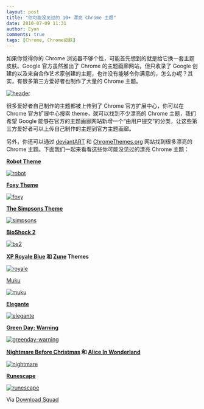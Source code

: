 ```yaml
---
layout: post
title: "你可能没见过的 10+ 漂亮 Chrome 主题"
date: 2010-07-09 11:31
author: Eyon
comments: true
tags: [Chrome, Chrome皮肤]
---
```

如果你觉得你的 Chrome 浏览器不够个性，可能首先想到的就是给它换一套主题皮肤。Google 官方虽然推出了 Chrome 的主题画廊网站，但只收录了 Google 创建的以及来自合作艺术家创建的主题，也许没有能够令你满意的，怎么办呢？其实，有很多第三方爱好者也制作了大量的 Chrome 主题。

<a href="http://img.chromi.org/2010/07/header.jpg">![](http://img.chromi.org/2010/07/header.jpg "header")</a>

很多爱好者自己制作的主题都被上传到了  Chrome 官方扩展中心，你可以在 Chrome 官方扩展中心搜索 theme，就可以找到不少漂亮的 Chrome 主题，我们希望 Google 能够在官方的主题画廊网站新增一个“由用户提交”的分类，让这些第三方爱好者可以上传自己制作的主题到官方主题画廊。

另外，你还可以通过 [deviantART](http://browse.deviantart.com/customization/skins/web/googlechrome/) 和 [ChromeThemes.org](http://www.chromethemes.org/) 网站找到很多漂亮的 Chrome 主题。下面我们一起来看看这些你可能没见过的漂亮 Chrome 主题：<!--more-->

**[Robot Theme](https://chrome.google.com/extensions/detail/oeljdmeofcikjblcoehpmdnooimalbmj?hl=en#)**

<a href="http://img.chromi.org/2010/07/robot.jpg">![](http://img.chromi.org/2010/07/robot-550x215.jpg "robot")</a>

**[Foxy Theme](https://chrome.google.com/extensions/detail/gogoepoikfbkigcflciohlpmhjkdngjf?hl=en#)**

<a href="http://img.chromi.org/2010/07/foxy.jpg">![](http://img.chromi.org/2010/07/foxy-550x277.jpg "foxy")</a>

**[The Simpsons Theme](https://chrome.google.com/extensions/detail/dgfomodhhgcopjddnlbbjiahbaoapfnd?hl=en#)**

<a href="http://img.chromi.org/2010/07/simpsons.jpg">![](http://img.chromi.org/2010/07/simpsons-550x289.jpg "simpsons")</a>

**[BioShock 2](http://www.bioshock2.org/bioshock-2-google-chrome-theme/)**

<a href="http://img.chromi.org/2010/07/bs2.jpg">![](http://img.chromi.org/2010/07/bs2-550x301.jpg "bs2")</a>

**[XP Royale Blue](https://chrome.google.com/extensions/detail/ddpejnncchbgoljpamlcahmjihailkab?hl=en) 和 [Zune](https://chrome.google.com/extensions/detail/elomjecdfipmopbebimflhmbhalahmlb?hl=en#) Themes**

<a href="http://img.chromi.org/2010/07/royale.jpg">![](http://img.chromi.org/2010/07/royale-550x281.jpg "royale")</a>

[Muku](https://chrome.google.com/extensions/detail/ekjimgjnmehaffgnbkihjmnbkldjcach?hl=en#)

<a href="http://img.chromi.org/2010/07/muku.jpg">![](http://img.chromi.org/2010/07/muku-550x237.jpg "muku")</a>

**[Elegante](http://www.chromethemes.org/miscellaneous/elegante/)**

<a href="http://img.chromi.org/2010/07/elegante.jpg">![](http://img.chromi.org/2010/07/elegante-550x223.jpg "elegante")</a>

**[Green Day: Warning](http://browse.deviantart.com/customization/skins/web/googlechrome/?order=5&offset=24#/d2qj52w)**

<a href="http://img.chromi.org/2010/07/greenday-warning.jpg">![](http://img.chromi.org/2010/07/greenday-warning-550x289.jpg "greenday-warning")</a>

**[Nightmare Before Christmas](http://valorsolo.deviantart.com/art/Nightmare-Before-Christmas-155896952) 和 [Alice In Wonderland](http://valorsolo.deviantart.com/art/Alice-in-Wonderland-153805886)**

<a href="http://img.chromi.org/2010/07/nightmare.jpg">![](http://img.chromi.org/2010/07/nightmare-550x370.jpg "nightmare")</a>

**[Runescape](http://wpfil.deviantart.com/art/RuneScape-153882877)**

<a href="http://img.chromi.org/2010/07/runescape.jpg">![](http://img.chromi.org/2010/07/runescape-550x396.jpg "runescape")</a>

Via [Download Squad](http://www.downloadsquad.com/2010/07/08/10-cool-google-chrome-themes-you-might-not-have-seen/)

